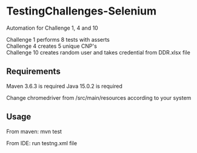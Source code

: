 # TestingChallenges-Selenium
Automation for Challenge 1, 4 and 10

Challenge 1 performs 8 tests with asserts <br />
Challenge 4 creates 5 unique CNP's <br />
Challenge 10 creates random user and takes credential from DDR.xlsx file <br />

## Requirements

Maven 3.6.3 is required
Java 15.0.2 is required

Change chromedriver from /src/main/resources according to your system 

## Usage

From maven: mvn test

From IDE: run testng.xml file
